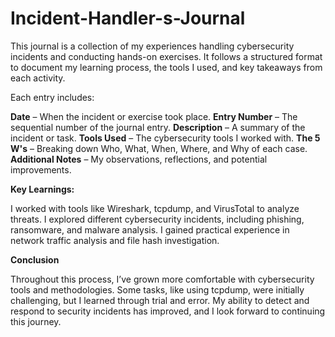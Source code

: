# Incident-Handler-s-Journal
This journal is a collection of my experiences handling cybersecurity incidents and conducting hands-on exercises. It follows a structured format to document my learning process, the tools I used, and key takeaways from each activity.

Each entry includes:

**Date** – When the incident or exercise took place.
**Entry Number** – The sequential number of the journal entry.
**Description** – A summary of the incident or task.
**Tools Used** – The cybersecurity tools I worked with.
**The 5 W's** – Breaking down Who, What, When, Where, and Why of each case.
**Additional Notes** – My observations, reflections, and potential improvements.

**Key Learnings:**

I worked with tools like Wireshark, tcpdump, and VirusTotal to analyze threats.
I explored different cybersecurity incidents, including phishing, ransomware, and malware analysis.
I gained practical experience in network traffic analysis and file hash investigation.

**Conclusion**

Throughout this process, I’ve grown more comfortable with cybersecurity tools and methodologies. Some tasks, like using tcpdump, were initially challenging, but I learned through trial and error. My ability to detect and respond to security incidents has improved, and I look forward to continuing this journey.
